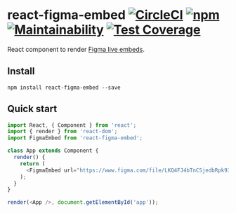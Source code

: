 # react-figma-embed [![CircleCI](https://circleci.com/gh/nagelflorian/react-figma-embed/tree/master.svg?style=svg)](https://circleci.com/gh/nagelflorian/react-figma-embed/tree/master) [![npm](https://img.shields.io/npm/v/react-figma-embed.svg)](https://www.npmjs.com/package/react-figma-embed) [![Maintainability](https://api.codeclimate.com/v1/badges/b6e196dcd12a5f11c88f/maintainability)](https://codeclimate.com/github/nagelflorian/react-figma-embed/maintainability) [![Test Coverage](https://api.codeclimate.com/v1/badges/b6e196dcd12a5f11c88f/test_coverage)](https://codeclimate.com/github/nagelflorian/react-figma-embed/test_coverage)

React component to render [Figma live embeds](https://www.figma.com/platform).

## Install

```console
npm install react-figma-embed --save
```

## Quick start

```js
import React, { Component } from 'react';
import { render } from 'react-dom';
import FigmaEmbed from 'react-figma-embed';

class App extends Component {
  render() {
    return (
      <FigmaEmbed url="https://www.figma.com/file/LKQ4FJ4bTnCSjedbRpk931/Sample-File" />
    );
  }
}

render(<App />, document.getElementById('app'));
```
